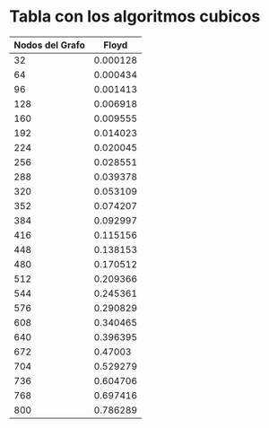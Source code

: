 # Tabla con los algoritmos cubicos

| Nodos del Grafo | Floyd |
|-----------------|-------|
|32|0.000128|
|64|0.000434|
|96|0.001413|
|128|0.006918|
|160|0.009555|
|192|0.014023|
|224|0.020045|
|256|0.028551|
|288|0.039378|
|320|0.053109|
|352|0.074207|
|384|0.092997|
|416|0.115156|
|448|0.138153|
|480|0.170512|
|512|0.209366|
|544|0.245361|
|576|0.290829|
|608|0.340465|
|640|0.396395|
|672|0.47003|
|704|0.529279|
|736|0.604706|
|768|0.697416|
|800|0.786289|
